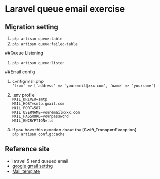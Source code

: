 # Laravel queue email exercise

## Migration setting

  1. `php artisan queue:table`
  2. `php artisan queue:failed-table`

##Queue Listening
  1. `php artisan queue:listen`

##Email config

  1. config/mail.php <br>
    `'from' => ['address' => 'youremail@xxx.com', 'name' => 'yourname']`

  2. .env profile <br>
    `MAIL_DRIVER=smtp` <br>
    `MAIL_HOST=smtp.gmail.com` <br>
    `MAIL_PORT=587` <br>
    `MAIL_USERNAME=youremail@xxx.com` <br>
    `MAIL_PASSWORD=yourpassword` <br>
    `MAIL_ENCRYPTION=tls` <br>

  3. if you have this question about the [Swift_TransportException] <br>
     `php artisan config:cache`

## Reference site
  * [laravel 5 send queued email](https://www.youtube.com/watch?v=FiQn87SA7to) <br>
  * [google gmail setting](http://learninglaravel.net/learn-to-send-emails-using-gmail-and-sendgrid-in-laravel-5)
  * [Mail_template](https://www.youtube.com/watch?v=3U-8DJMhNRE&index=1&list=PLgXHySBLgtg5LcEtJ0JzNvXmV9Up85a0D)